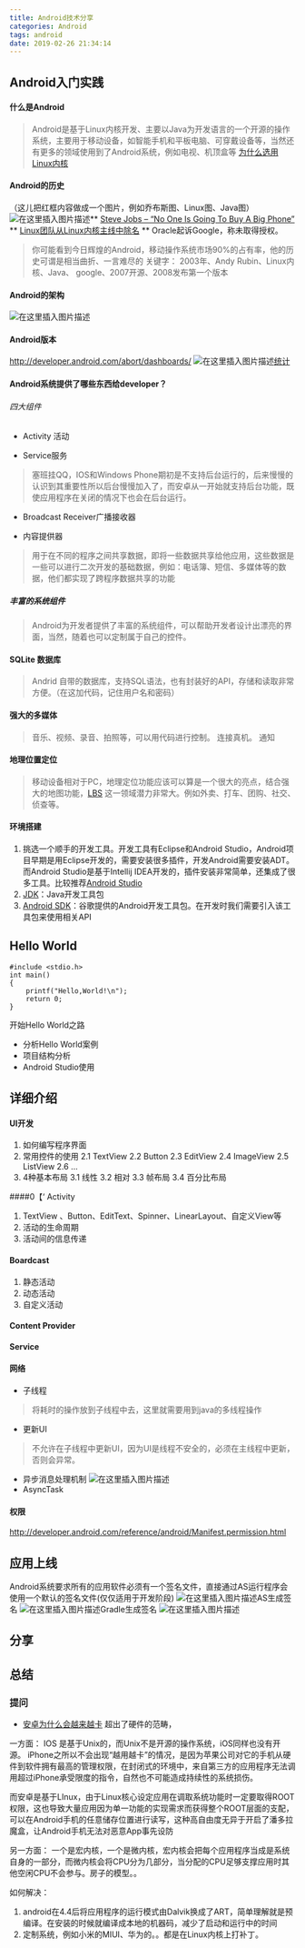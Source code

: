 ```yaml
---
title: Android技术分享
categories: Android
tags: android
date: 2019-02-26 21:34:14
---
```


## Android入门实践
#### 什么是Android
> Android是基于Linux内核开发、主要以Java为开发语言的一个开源的操作系统，主要用于移动设备，如智能手机和平板电脑、可穿戴设备等，当然还有更多的领域使用到了Android系统，例如电视、机顶盒等
[为什么选用Linux内核](https://www.cnblogs.com/hejing-swust/articles/7821968.html)

<!-- more -->

#### Android的历史
（这儿把红框内容做成一个图片，例如乔布斯图、Linux图、Java图）
![在这里插入图片描述](https://img-blog.csdnimg.cn/20190108173528186.png?x-oss-process=image/watermark,type_ZmFuZ3poZW5naGVpdGk,shadow_10,text_aHR0cHM6Ly9ibG9nLmNzZG4ubmV0L3FxXzM1OTc0NzU5,size_16,color_FFFFFF,t_70)** [Steve Jobs – “No One Is Going To Buy A Big Phone”](https://www.talkandroid.com/6793-steve-jobs-no-one-is-going-to-buy-a-big-phone/)
** [Linux团队从Linux内核主线中除名](http://www.cnblogs.com/hoys/archive/2012/02/17/2356446.html)
** Oracle起诉Google，称未取得授权。

> 你可能看到今日辉煌的Android，移动操作系统市场90%的占有率，他的历史可谓是相当曲折、一言难尽的
> 关键字： 2003年、Andy Rubin、Linux内核、Java、 google、2007开源、2008发布第一个版本

#### Android的架构
![在这里插入图片描述](https://img-blog.csdnimg.cn/2019010817373248.png?x-oss-process=image/watermark,type_ZmFuZ3poZW5naGVpdGk,shadow_10,text_aHR0cHM6Ly9ibG9nLmNzZG4ubmV0L3FxXzM1OTc0NzU5,size_16,color_FFFFFF,t_70)
#### Android版本
http://developer.android.com/abort/dashboards/
![在这里插入图片描述](https://img-blog.csdnimg.cn/20190108174634497.png?x-oss-process=image/watermark,type_ZmFuZ3poZW5naGVpdGk,shadow_10,text_aHR0cHM6Ly9ibG9nLmNzZG4ubmV0L3FxXzM1OTc0NzU5,size_16,color_FFFFFF,t_70)[统计](https://developer.android.com/about/dashboards/?hl=zh-cn)
#### Android系统提供了哪些东西给developer？
###### 四大组件
* Activity 活动
> 
* Service服务
> 塞班挂QQ，IOS和Windows Phone期初是不支持后台运行的，后来慢慢的认识到其重要性所以后台慢慢加入了，而安卓从一开始就支持后台功能，既使应用程序在关闭的情况下也会在后台运行。
* Broadcast Receiver广播接收器
> 
* 内容提供器
> 用于在不同的程序之间共享数据，即将一些数据共享给他应用，这些数据是一些可以进行二次开发的基础数据，例如：电话簿、短信、多媒体等的数据，他们都实现了跨程序数据共享的功能
##### 丰富的系统组件
> Android为开发者提供了丰富的系统组件，可以帮助开发者设计出漂亮的界面，当然，随着也可以定制属于自己的控件。
#### SQLite 数据库
> Andrid 自带的数据库，支持SQL语法，也有封装好的API，存储和读取非常方便。（在这加代码，记住用户名和密码）

#### 强大的多媒体
> 音乐、视频、录音、拍照等，可以用代码进行控制。
> 连接真机。
> 通知

#### 地理位置定位 
> 移动设备相对于PC，地理定位功能应该可以算是一个很大的亮点，结合强大的地图功能，[LBS](https://baike.baidu.com/item/LBS/1742?fr=aladdin) 这一领域潜力非常大。例如外卖、打车、团购、社交、侦查等。

#### 环境搭建 
1.  挑选一个顺手的开发工具。开发工具有Eclipse和Android Studio，Android项目早期是用Eclipse开发的，需要安装很多插件，开发Android需要安装ADT。而Android Studio是基于Intellij IDEA开发的，插件安装非常简单，还集成了很多工具。比较推荐[Android Studio](https://developer.android.google.cn/studio/)
2. [JDK](https://www.oracle.com/technetwork/java/javase/downloads/jdk8-downloads-2133151.html)：Java开发工具包
3. [Android SDK](https://blog.csdn.net/zzy1078689276/article/details/80380118#sdk%E5%8F%8A%E5%85%B6%E7%9B%B8%E5%85%B3%E8%B5%84%E6%BA%90%E7%9A%84%E4%B8%8B%E8%BD%BD%E5%9C%B0%E5%9D%80)：谷歌提供的Android开发工具包。在开发时我们需要引入该工具包来使用相关API

## Hello World
```
#include <stdio.h>
int main()
{
	printf("Hello,World!\n");
	return 0;
}
```
开始Hello World之路

* 分析Hello World案例
* 项目结构分析
* Android Studio使用

## 详细介绍
#### UI开发
1. 如何编写程序界面
2. 常用控件的使用
2.1 TextView
2.2 Button
2.3 EditView
2.4 ImageView
2.5 ListView
2.6 ...
3. 4种基本布局
3.1 线性
3.2 相对
3.3 帧布局
3.4 百分比布局

####0【‘
 Activity
1. TextView 、Button、EditText、Spinner、LinearLayout、自定义View等
2. 活动的生命周期
3. 活动间的信息传递

#### Boardcast
1. 静态活动
2. 动态活动
3. 自定义活动

#### Content Provider


#### Service

#### 网络
* 子线程
> 将耗时的操作放到子线程中去，这里就需要用到java的多线程操作
* 更新UI
> 不允许在子线程中更新UI，因为UI是线程不安全的，必须在主线程中更新，否则会异常。
* 异步消息处理机制
![在这里插入图片描述](https://img-blog.csdnimg.cn/20190109151332630.png?x-oss-process=image/watermark,type_ZmFuZ3poZW5naGVpdGk,shadow_10,text_aHR0cHM6Ly9ibG9nLmNzZG4ubmV0L3FxXzM1OTc0NzU5,size_16,color_FFFFFF,t_70)
* AsyncTask

#### 


#### 权限
http://developer.android.com/reference/android/Manifest.permission.html


## 应用上线
Android系统要求所有的应用软件必须有一个签名文件，直接通过AS运行程序会使用一个默认的签名文件(仅仅适用于开发阶段)
![在这里插入图片描述](https://img-blog.csdnimg.cn/2019011814113460.png?x-oss-process=image/watermark,type_ZmFuZ3poZW5naGVpdGk,shadow_10,text_aHR0cHM6Ly9ibG9nLmNzZG4ubmV0L3FxXzM1OTc0NzU5,size_16,color_FFFFFF,t_70)AS生成签名
![在这里插入图片描述](https://img-blog.csdnimg.cn/20190118141413206.png?x-oss-process=image/watermark,type_ZmFuZ3poZW5naGVpdGk,shadow_10,text_aHR0cHM6Ly9ibG9nLmNzZG4ubmV0L3FxXzM1OTc0NzU5,size_16,color_FFFFFF,t_70)Gradle生成签名
![在这里插入图片描述](https://img-blog.csdnimg.cn/20190118141739246.png?x-oss-process=image/watermark,type_ZmFuZ3poZW5naGVpdGk,shadow_10,text_aHR0cHM6Ly9ibG9nLmNzZG4ubmV0L3FxXzM1OTc0NzU5,size_16,color_FFFFFF,t_70)



## 分享


## 总结
### 提问
* [安卓为什么会越来越卡](https://www.cnblogs.com/zhuwenlubin/p/5483046.html)
超出了硬件的范畴，

一方面：
IOS 是基于Unix的，而Unix不是开源的操作系统，iOS同样也没有开源。 iPhone之所以不会出现“越用越卡”的情况，是因为苹果公司对它的手机从硬件到软件拥有最高的管理权限，在封闭式的环境中，来自第三方的应用程序无法调用超过iPhone承受限度的指令，自然也不可能造成持续性的系统损伤。

而安卓是基于LInux，由于Linux核心设定应用在调取系统功能时一定要取得ROOT权限，这也导致大量应用因为单一功能的实现需求而获得整个ROOT层面的支配，可以在Android手机的任意储存位置进行读写，这种高自由度无异于开启了潘多拉魔盒，让Android手机无法对恶意App事先设防

另一方面：
一个是宏内核，一个是微内核，宏内核会把每个应用程序当成是系统自身的一部分，而微内核会将CPU分为几部分，当分配的CPU足够支撑应用时其他空闲CPU不会参与。房子的模型。。


如何解决：
1. android在4.4后将应用程序的运行模式由Dalvik换成了ART，简单理解就是预编译。在安装的时候就编译成本地的机器码，减少了启动和运行中的时间
2. 定制系统，例如小米的MIUI、华为的。。都是在Linux内核上打补丁。




